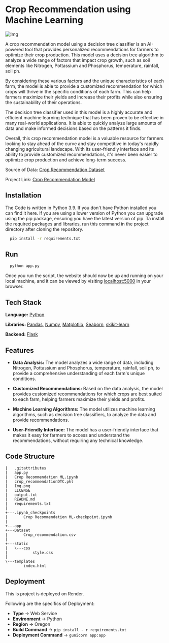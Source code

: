 
# Crop Recommendation using Machine Learning

![Img](https://user-images.githubusercontent.com/72212592/218297244-274dffed-9135-4674-8c75-ef450cfe86b1.png)


A crop recommendation model using a decision tree classifier is an AI-powered tool that provides personalized recommendations for farmers to optimize their crop production. This model uses a decision tree algorithm to analyze a wide range of factors that impact crop growth, such as soil elements like Nitrogen, Pottassium and Phosphorus, temperature, rainfall, soil ph.

By considering these various factors and the unique characteristics of each farm, the model is able to provide a customized recommendation for which crops will thrive in the specific conditions of each farm. This can help farmers maximize their yields and increase their profits while also ensuring the sustainability of their operations.

The decision tree classifier used in this model is a highly accurate and efficient machine learning technique that has been proven to be effective in many real-world applications. It is able to quickly analyze large amounts of data and make informed decisions based on the patterns it finds.

Overall, this crop recommendation model is a valuable resource for farmers looking to stay ahead of the curve and stay competitive in today's rapidly changing agricultural landscape. With its user-friendly interface and its ability to provide customized recommendations, it's never been easier to optimize crop production and achieve long-term success.

Source of Data: [Crop Recommendation Dataset](https://www.kaggle.com/datasets/atharvaingle/crop-recommendation-dataset)

Project Link: [Crop Recommendation Model](https://crop-recommendation-ml.onrender.com)




## Installation

The Code is written in Python 3.9. If you don't have Python installed you can find it here. If you are using a lower
version of Python you can upgrade using the pip package, ensuring you have the latest version of pip. Ta install the
required packages and libraries, run this command in the project directory after cloning the repository.

```bash
  pip install -r requirements.txt
```

## Run 

```bash
  python app.py
```

Once you run the script, the website should now be up and running on your local machine, and it can be viewed by visiting [localhost:5000](http://localhost:5000/) in your browser.
## Tech Stack

**Language:** [Python](https://www.python.org/)

**Libraries:** [Pandas](https://pandas.pydata.org/), [Numpy](https://numpy.org/), [Matplotlib](https://matplotlib.org/), [Seaborn](https://seaborn.pydata.org/), [skikit-learn](https://scikit-learn.org/stable/)

**Backend:** [Flask](https://flask.palletsprojects.com/en/2.2.x/)


## Features

- **Data Analysis:** The model analyzes a wide range of data, including Nitrogen, Pottassium and Phosphorus, temperature, rainfall, soil ph, to provide a comprehensive understanding of each farm's unique conditions.

- **Customized Recommendations:** Based on the data analysis, the model provides customized recommendations for which crops are best suited to each farm, helping farmers maximize their yields and profits.

- **Machine Learning Algorithms:** The model utilizes machine learning algorithms, such as decision tree classifiers, to analyze the data and provide recommendations.

- **User-Friendly Interface:** The model has a user-friendly interface that makes it easy for farmers to access and understand the recommendations, without requiring any technical knowledge.


## Code Structure

```
|   .gitattributes
|   app.py
|   Crop Recommendation ML.ipynb
|   crop_recommendationDTC.pkl
|   Img.png
|   LICENSE
|   output.txt
|   README.md
|   requirements.txt
|   
+---.ipynb_checkpoints
|       Crop Recommendation ML-checkpoint.ipynb
|       
+---app
+---Dataset
|       Crop_recommendation.csv
|       
+---static
|   \---css
|           style.css
|           
\---templates
        index.html        
```
## Deployment

This is project is deployed on Render.

Following are the specifics of Deployment:

- **Type** -> Web Service
- **Environment** -> Python
- **Region** -> Oregon
- **Build Command** -> ` pip install - r requirements.txt `
- **Deployment Command** -> ` gunicorn app:app `


